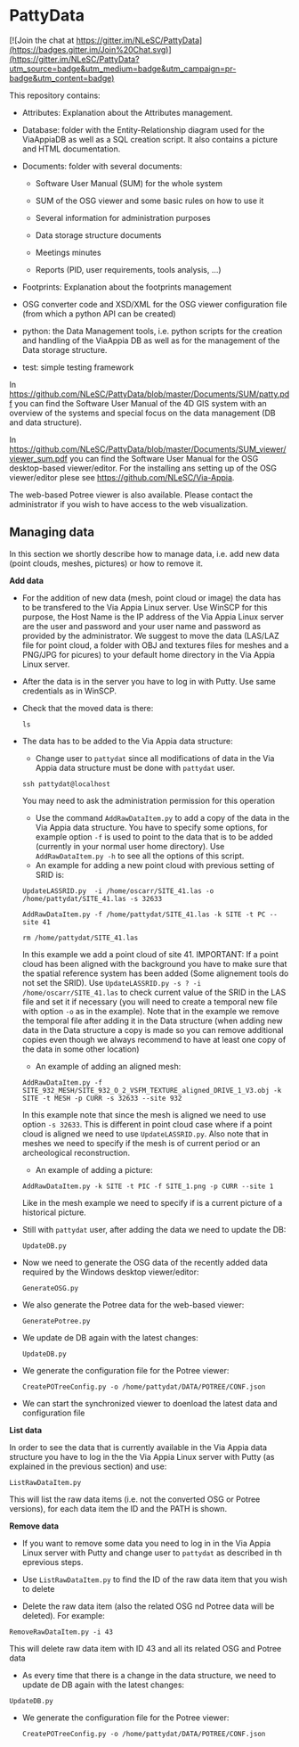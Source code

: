 PattyData
=========

[![Join the chat at https://gitter.im/NLeSC/PattyData](https://badges.gitter.im/Join%20Chat.svg)](https://gitter.im/NLeSC/PattyData?utm_source=badge&utm_medium=badge&utm_campaign=pr-badge&utm_content=badge)

This repository contains:

- Attributes: Explanation about the Attributes management. 
 
- Database: folder with the Entity-Relationship diagram used for the ViaAppiaDB as well as a SQL creation script. It also contains a picture and HTML documentation. 
 
- Documents: folder with several documents:
  - Software User Manual (SUM) for the whole system

  - SUM of the OSG viewer and some basic rules on how to use it

  - Several information for administration purposes 

  - Data storage structure documents

  - Meetings minutes

  - Reports (PID, user requirements, tools analysis, ...)
 
- Footprints: Explanation about the footprints management

- OSG converter code and XSD/XML for the OSG viewer configuration file (from which a python API can be created)

- python: the Data Management tools, i.e. python scripts for the creation and handling of the ViaAppia DB as well as for the management of the Data storage structure.

- test: simple testing framework

In https://github.com/NLeSC/PattyData/blob/master/Documents/SUM/patty.pdf you can find the Software User Manual of the 4D GIS system with an overview of the systems and special focus on the data management (DB and data structure).

In https://github.com/NLeSC/PattyData/blob/master/Documents/SUM_viewer/viewer_sum.pdf you can find the Software User Manual for the OSG desktop-based viewer/editor. For the installing ans setting up of the OSG viewer/editor plese see https://github.com/NLeSC/Via-Appia.

The web-based Potree viewer is also available. Please contact the administrator if you wish to have access to the web visualization.


Managing data
-------------
In this section we shortly describe how to manage data, i.e. add new data (point clouds, meshes, pictures) or how to remove it. 


**Add data**

- For the addition of new data (mesh, point cloud or image) the data has to be transfered to the Via Appia Linux server. Use WinSCP for this purpose, the Host Name is the IP address of the Via Appia Linux server are the user and password and your user name and password as provided by the administrator. We suggest to move the data (LAS/LAZ file for point cloud, a folder with OBJ and textures files for meshes and a PNG/JPG for picures) to your default home directory in the Via Appia Linux server.

- After the data is in the server you have to log in with Putty. Use same credentials as in WinSCP.

- Check that the moved data is there:
  
  `ls`

- The data has to be added to the Via Appia data structure:
  * Change user to `pattydat` since all modifications of data in the Via Appia data structure must be done with `pattydat` user. 
  
   `ssh pattydat@localhost` 
 
  You may need to ask the administration permission for this operation

  * Use the command `AddRawDataItem.py` to add a copy of the data in the Via Appia data structure. You have to specify some options, for example option `-f` is used to point to the data that is to be added (currently in your normal user home directory). Use `AddRawDataItem.py -h` to see all the options of this script. 
   - An example for adding a new point cloud with previous setting of SRID is:

    `UpdateLASSRID.py  -i /home/oscarr/SITE_41.las -o /home/pattydat/SITE_41.las -s 32633`
    
    `AddRawDataItem.py -f /home/pattydat/SITE_41.las -k SITE -t PC --site 41`
    
    `rm /home/pattydat/SITE_41.las`

   In this example we add a point cloud of site 41. IMPORTANT: If a point cloud has been aligned with the background you have to make sure that the spatial reference system has been added (Some alignement tools do not set the SRID). Use `UpdateLASSRID.py -s ? -i /home/oscarr/SITE_41.las` to check current value of the SRID in the LAS file and set it if necessary (you will need to create a temporal new file with option `-o` as in the example). Note that in the example we remove the temporal file after adding it in the Data structure (when adding new data in the Data structure a copy is made so you can remove additional copies even though we always recommend to have at least one copy of the data in some other location)
   
   - An example of adding an aligned mesh:
   
    `AddRawDataItem.py -f SITE_932_MESH/SITE_932_O_2_VSFM_TEXTURE_aligned_DRIVE_1_V3.obj -k SITE -t MESH -p CURR -s 32633 --site 932`
   
   In this example note that since the mesh is aligned we need to use option `-s 32633`. This is different in point cloud case where if a point cloud is aligned we need to use `UpdateLASSRID.py`. Also note that in meshes we need to specify if the mesh is of current period or an archeological reconstruction.

   - An example of adding a picture:
   
    `AddRawDataItem.py -k SITE -t PIC -f SITE_1.png -p CURR --site 1`
   
   Like in the mesh example we need to specify if is a current picture of a historical picture.
 
- Still with `pattydat` user, after adding the data we need to update the DB:
  
  `UpdateDB.py`

- Now we need to generate the OSG data of the recently added data required by the Windows desktop viewer/editor:
  
  `GenerateOSG.py` 

- We also generate the Potree data for the web-based viewer:
  
  `GeneratePotree.py`

- We update de DB again with the latest changes:
  
  `UpdateDB.py`
 
- We generate the configuration file for the Potree viewer:
  
  `CreatePOTreeConfig.py -o /home/pattydat/DATA/POTREE/CONF.json`

-  We can start the synchronized viewer to doenload the latest data and configuration file


**List data**

In order to see the data that is currently available in the Via Appia data structure you have to log in the the Via Appia Linux server with Putty (as explained in the previous section) and use:

  `ListRawDataItem.py`

This will list the raw data items (i.e. not the converted OSG or Potree versions), for each data item the ID and the PATH is shown.


**Remove data**

-  If you want to remove some data you need to log in in the Via Appia Linux server with Putty and change user to `pattydat` as described in th eprevious steps.

- Use `ListRawDataItem.py` to find the ID of the raw data item that you wish to delete

- Delete the raw data item (also the related OSG nd Potree data will be deleted). For example:

 `RemoveRawDataItem.py -i 43` 

 This will delete raw data item with ID 43 and all its related OSG and Potree data
 
 - As every time that there is a change in the data structure, we need to update de DB again with the latest changes:
  
  `UpdateDB.py`

- We generate the configuration file for the Potree viewer:
  
  `CreatePOTreeConfig.py -o /home/pattydat/DATA/POTREE/CONF.json`
